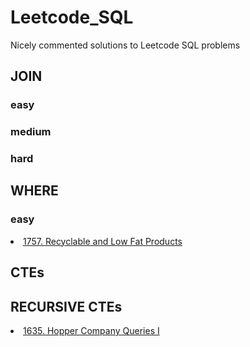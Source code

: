 # Leetcode_SQL

Nicely commented solutions to Leetcode SQL problems 

## JOIN
### easy
### medium
### hard

## WHERE
### easy
<li class="masthead__menu-item">
<a href="https://github.com/AngryDataGirl/Leetcode_SQL/blob/main/1757.%20Recyclable%20and%20Low%20Fat%20Products.md">1757. Recyclable and Low Fat Products</a>
</li>


## CTEs

## RECURSIVE CTEs

<li class="masthead__menu-item">
<a href="https://github.com/AngryDataGirl/Leetcode_SQL/blob/main/1635.%20Hopper%20Company%20Queries%20I.md">1635. Hopper Company Queries I</a>
</li>
